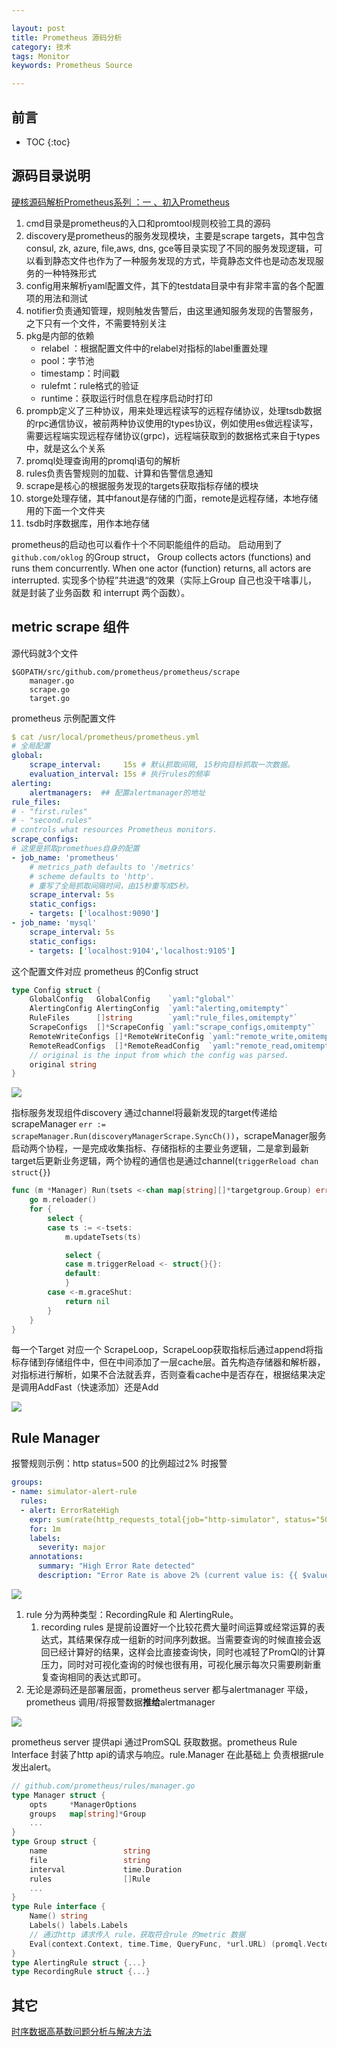 ```yaml
---

layout: post
title: Prometheus 源码分析
category: 技术
tags: Monitor
keywords: Prometheus Source

---
```


## 前言

* TOC
{:toc}

## 源码目录说明

[硬核源码解析Prometheus系列 ：一 、初入Prometheus](https://mp.weixin.qq.com/s/JUBe3D_gIIoC1Wi-jMYJTw)

1. cmd目录是prometheus的入口和promtool规则校验工具的源码
2. discovery是prometheus的服务发现模块，主要是scrape targets，其中包含consul, zk, azure, file,aws, dns, gce等目录实现了不同的服务发现逻辑，可以看到静态文件也作为了一种服务发现的方式，毕竟静态文件也是动态发现服务的一种特殊形式
3. config用来解析yaml配置文件，其下的testdata目录中有非常丰富的各个配置项的用法和测试
4. notifier负责通知管理，规则触发告警后，由这里通知服务发现的告警服务，之下只有一个文件，不需要特别关注
5. pkg是内部的依赖
    - relabel ：根据配置文件中的relabel对指标的label重置处理 
    - pool：字节池
    - timestamp：时间戳
    - rulefmt：rule格式的验证
    - runtime：获取运行时信息在程序启动时打印
6. prompb定义了三种协议，用来处理远程读写的远程存储协议，处理tsdb数据的rpc通信协议，被前两种协议使用的types协议，例如使用es做远程读写，需要远程端实现远程存储协议(grpc)，远程端获取到的数据格式来自于types中，就是这么个关系
7. promql处理查询用的promql语句的解析
8. rules负责告警规则的加载、计算和告警信息通知
9. scrape是核心的根据服务发现的targets获取指标存储的模块
10. storge处理存储，其中fanout是存储的门面，remote是远程存储，本地存储用的下面一个文件夹
11. tsdb时序数据库，用作本地存储

prometheus的启动也可以看作十个不同职能组件的启动。 启动用到了 `github.com/oklog` 的Group struct， Group collects actors (functions) and runs them concurrently. When one actor (function) returns, all actors are interrupted. 实现多个协程”共进退“的效果（实际上Group 自己也没干啥事儿， 就是封装了业务函数 和 interrupt 两个函数）。

## metric scrape 组件

源代码就3个文件

```
$GOPATH/src/github.com/prometheus/prometheus/scrape
    manager.go
    scrape.go
    target.go
```

prometheus 示例配置文件

```yaml
$ cat /usr/local/prometheus/prometheus.yml
# 全局配置
global:
    scrape_interval:     15s # 默认抓取间隔, 15秒向目标抓取一次数据。
    evaluation_interval: 15s # 执行rules的频率
alerting:
    alertmanagers:  ## 配置alertmanager的地址
rule_files:
# - "first.rules"
# - "second.rules"
# controls what resources Prometheus monitors.
scrape_configs:
# 这里是抓取promethues自身的配置
- job_name: 'prometheus'
    # metrics_path defaults to '/metrics'
    # scheme defaults to 'http'.
    # 重写了全局抓取间隔时间，由15秒重写成5秒。
    scrape_interval: 5s
    static_configs:
    - targets: ['localhost:9090']
- job_name: 'mysql'
    scrape_interval: 5s
    static_configs:
    - targets: ['localhost:9104','localhost:9105']
```

这个配置文件对应 prometheus 的Config struct

```go
type Config struct {
	GlobalConfig   GlobalConfig    `yaml:"global"`
	AlertingConfig AlertingConfig  `yaml:"alerting,omitempty"`
	RuleFiles      []string        `yaml:"rule_files,omitempty"`
	ScrapeConfigs  []*ScrapeConfig `yaml:"scrape_configs,omitempty"`
	RemoteWriteConfigs []*RemoteWriteConfig `yaml:"remote_write,omitempty"`
	RemoteReadConfigs  []*RemoteReadConfig  `yaml:"remote_read,omitempty"`
	// original is the input from which the config was parsed.
	original string
}
```


![](/public/upload/go/prometheus_scraper_object.png)


指标服务发现组件discovery 通过channel将最新发现的target传递给scrapeManager `err := scrapeManager.Run(discoveryManagerScrape.SyncCh())`，scrapeManager服务启动两个协程，一是完成收集指标、存储指标的主要业务逻辑，二是拿到最新target后更新业务逻辑，两个协程的通信也是通过channel(`triggerReload chan struct{}`)

```go
func (m *Manager) Run(tsets <-chan map[string][]*targetgroup.Group) error {
	go m.reloader()
	for {
		select {
		case ts := <-tsets:
			m.updateTsets(ts)

			select {
			case m.triggerReload <- struct{}{}:
			default:
			}
		case <-m.graceShut:
			return nil
		}
	}
}
```

每一个Target 对应一个 ScrapeLoop，ScrapeLoop获取指标后通过append将指标存储到存储组件中，但在中间添加了一层cache层。首先构造存储器和解析器，对指标进行解析，如果不合法就丢弃，否则查看cache中是否存在，根据结果决定是调用AddFast（快速添加）还是Add

![](/public/upload/go/prometheus_scraper_sequence.png)

## Rule Manager

报警规则示例：http status=500 的比例超过2% 时报警

```yaml
groups:
- name: simulator-alert-rule
  rules:
  - alert: ErrorRateHigh
    expr: sum(rate(http_requests_total{job="http-simulator", status="500"}[5m])) / sum(rate(http_requests_total{job="http-simulator"}[5m])) > 0.02
    for: 1m
    labels:
      severity: major
    annotations:
      summary: "High Error Rate detected"
      description: "Error Rate is above 2% (current value is: {{ $value }}"
```

![](/public/upload/go/prometheus_rule_object.png)

1. rule 分为两种类型：RecordingRule 和 AlertingRule。 
    1. recording rules 是提前设置好一个比较花费大量时间运算或经常运算的表达式，其结果保存成一组新的时间序列数据。当需要查询的时候直接会返回已经计算好的结果，这样会比直接查询快，同时也减轻了PromQl的计算压力，同时对可视化查询的时候也很有用，可视化展示每次只需要刷新重复查询相同的表达式即可。
2. 无论是源码还是部署层面，prometheus server 都与alertmanager 平级，prometheus 调用/将报警数据**推给**alertmanager

![](/public/upload/go/prometheus_rule_sequence.png)


prometheus server 提供api 通过PromSQL 获取数据。prometheus Rule Interface 封装了http api的请求与响应。rule.Manager 在此基础上 负责根据rule 发出alert。

```go
// github.com/prometheus/rules/manager.go
type Manager struct {
	opts     *ManagerOptions
    groups   map[string]*Group
    ...
}
type Group struct {
	name                 string
	file                 string
	interval             time.Duration
    rules                []Rule
    ...
}
type Rule interface {
	Name() string
    Labels() labels.Labels
    // 通过http 请求传入 rule，获取符合rule 的metric 数据
	Eval(context.Context, time.Time, QueryFunc, *url.URL) (promql.Vector, error)
}
type AlertingRule struct {...}
type RecordingRule struct {...}
```

## 其它

[时序数据高基数问题分析与解决方法](https://mp.weixin.qq.com/s/PCOftV4zxgVppyPC2Mz6xQ)